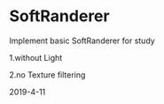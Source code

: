 # SoftRanderer
Implement basic SoftRanderer for study 

1.without Light 

2.no Texture filtering 

2019-4-11
